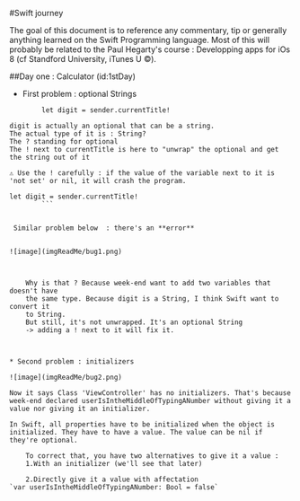 #Swift journey

The goal of this document is to reference any commentary, tip or generally anything learned on the Swift Programming language. Most of this will probably be related to the Paul Hegarty's course : Developping apps for iOs 8 (cf Standford University, iTunes U ©).  

##Day one : Calculator (id:1stDay)


* First problem : optional Strings
        
`        
let digit = sender.currentTitle!
`


	digit is actually an optional that can be a string.
	The actual type of it is : String? 
	The ? standing for optional
	The ! next to currentTitle is here to "unwrap" the optional and get the string out of it
            
    ⚠️ Use the ! carefully : if the value of the variable next to it is 'not set' or nil, it will crash the program.
        
        
```       
let digit = sender.currentTitle!
        ```
        
        
 Similar problem below  : there's an **error** 
 

![image](imgReadMe/bug1.png)

  
  
	Why is that ? Because week-end want to add two variables that doesn't have 
	the same type. Because digit is a String, I think Swift want to convert it 
	to String.
	But still, it's not unwrapped. It's an optional String 
	-> adding a ! next to it will fix it.



* Second problem : initializers

![image](imgReadMe/bug2.png)

Now it says Class 'ViewController' has no initializers. That's because week-end declared userIsIntheMiddleOfTypingANumber without giving it a value nor giving it an initializer. 

In Swift, all properties have to be initialized when the object is initialized. They have to have a value. The value can be nil if they're optional.

	To correct that, you have two alternatives to give it a value : 
	1.With an initializer (we'll see that later)

	2.Directly give it a value with affectation
`var userIsIntheMiddleOfTypingANumber: Bool = false`